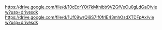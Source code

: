 https://drive.google.com/file/d/10cEdrYOt7kMthibb9V2GfVeOu0gLdGaO/view?usp=drivesdk
https://drive.google.com/file/d/1Uf09wrQi6S7If0frlE43mhOsdXTDFpAx/view?usp=drivesdk
